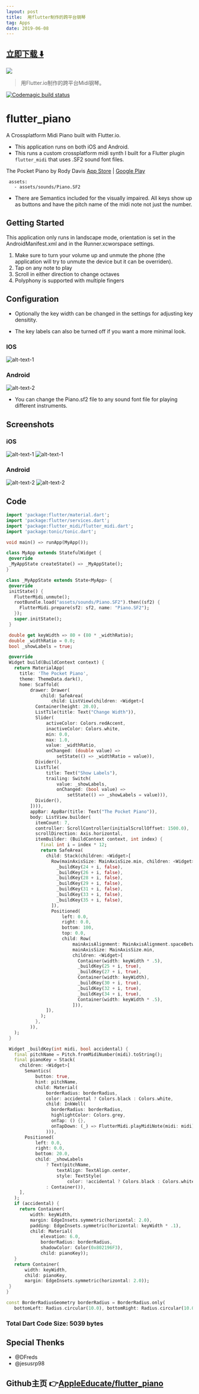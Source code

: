 ```yaml
---
layout: post
title:  用flutter制作的跨平台钢琴
tag: Apps
date: 2019-06-08
---
```


 


## [立即下载 ️⬇️ ](https://codeload.github.com/AppleEducate/flutter_piano/zip/master) 
<p-6> 

 
![](https://flutterawesome.com/content/images/2019/02/A-Crossplatform-Midi-Piano-built-with-Flutter.jpg)
 
>
> 用Flutter.io制作的跨平台Midi钢琴。
>

 
[![Codemagic build status](https://api.codemagic.io/apps/5cd0f574c95918000ce25e99/5cd0f574c95918000ce25e98/status_badge.svg)](https://codemagic.io/apps/5cd0f574c95918000ce25e99/5cd0f574c95918000ce25e98/latest_build)

# flutter_piano

A Crossplatform Midi Piano built with Flutter.io.

* This application runs on both iOS and Android. 
* This runs a custom crossplatform midi synth I built for a Flutter plugin `flutter_midi` that uses .SF2 sound font files. 

The Pocket Piano by Rody Davis
[App Store](https://itunes.apple.com/us/app/the-pocket-piano/id1453992672?mt=8)
 | [Google Play](https://play.google.com/store/apps/details?id=com.appleeducate.flutter_piano)

```
 assets:
   - assets/sounds/Piano.SF2

```
* There are Semantics included for the visually impaired. All keys show up as buttons and have the pitch name of the midi note not just the number.

## Getting Started

This application only runs in landscape mode, orientation is set in the AndroidManifest.xml and in the Runner.xcworspace settings.

1. Make sure to turn your volume up and unmute the phone (the application will try to unmute the device but it can be overriden).
2. Tap on any note to play
3. Scroll in either direction to change octaves
4. Polyphony is supported with multiple fingers

## Configuration

* Optionally the key width can be changed in the settings for adjusting key densitity.

* The key labels can also be turned off if you want a more minimal look.

### IOS

![alt-text-1](https://github.com/AppleEducate/flutter_piano/blob/master/screenshots/ios_2.PNG)

### Android

![alt-text-2](https://github.com/AppleEducate/flutter_piano/blob/master/screenshots/android_1.jpg)

* You can change the Piano.sf2 file to any sound font file for playing different instruments. 

## Screenshots

### iOS

![alt-text-1](https://github.com/AppleEducate/flutter_piano/blob/master/screenshots/ios_1.PNG)
![alt-text-1](https://github.com/AppleEducate/flutter_piano/blob/master/screenshots/ios_3.PNG)

### Android

![alt-text-2](https://github.com/AppleEducate/flutter_piano/blob/master/screenshots/android_3.jpg)
![alt-text-2](https://github.com/AppleEducate/flutter_piano/blob/master/screenshots/android_2.jpg)


## Code

 ``` dart
 import 'package:flutter/material.dart';
import 'package:flutter/services.dart';
import 'package:flutter_midi/flutter_midi.dart';
import 'package:tonic/tonic.dart';

void main() => runApp(MyApp());

class MyApp extends StatefulWidget {
  @override
  _MyAppState createState() => _MyAppState();
}

class _MyAppState extends State<MyApp> {
  @override
  initState() {
    FlutterMidi.unmute();
    rootBundle.load("assets/sounds/Piano.SF2").then((sf2) {
      FlutterMidi.prepare(sf2: sf2, name: "Piano.SF2");
    });
    super.initState();
  }

  double get keyWidth => 80 + (80 * _widthRatio);
  double _widthRatio = 0.0;
  bool _showLabels = true;

  @override
  Widget build(BuildContext context) {
    return MaterialApp(
      title: 'The Pocket Piano',
      theme: ThemeData.dark(),
      home: Scaffold(
          drawer: Drawer(
              child: SafeArea(
                  child: ListView(children: <Widget>[
            Container(height: 20.0),
            ListTile(title: Text("Change Width")),
            Slider(
                activeColor: Colors.redAccent,
                inactiveColor: Colors.white,
                min: 0.0,
                max: 1.0,
                value: _widthRatio,
                onChanged: (double value) =>
                    setState(() => _widthRatio = value)),
            Divider(),
            ListTile(
                title: Text("Show Labels"),
                trailing: Switch(
                    value: _showLabels,
                    onChanged: (bool value) =>
                        setState(() => _showLabels = value))),
            Divider(),
          ]))),
          appBar: AppBar(title: Text("The Pocket Piano")),
          body: ListView.builder(
            itemCount: 7,
            controller: ScrollController(initialScrollOffset: 1500.0),
            scrollDirection: Axis.horizontal,
            itemBuilder: (BuildContext context, int index) {
              final int i = index * 12;
              return SafeArea(
                child: Stack(children: <Widget>[
                  Row(mainAxisSize: MainAxisSize.min, children: <Widget>[
                    _buildKey(24 + i, false),
                    _buildKey(26 + i, false),
                    _buildKey(28 + i, false),
                    _buildKey(29 + i, false),
                    _buildKey(31 + i, false),
                    _buildKey(33 + i, false),
                    _buildKey(35 + i, false),
                  ]),
                  Positioned(
                      left: 0.0,
                      right: 0.0,
                      bottom: 100,
                      top: 0.0,
                      child: Row(
                          mainAxisAlignment: MainAxisAlignment.spaceBetween,
                          mainAxisSize: MainAxisSize.min,
                          children: <Widget>[
                            Container(width: keyWidth * .5),
                            _buildKey(25 + i, true),
                            _buildKey(27 + i, true),
                            Container(width: keyWidth),
                            _buildKey(30 + i, true),
                            _buildKey(32 + i, true),
                            _buildKey(34 + i, true),
                            Container(width: keyWidth * .5),
                          ])),
                ]),
              );
            },
          )),
    );
  }

  Widget _buildKey(int midi, bool accidental) {
    final pitchName = Pitch.fromMidiNumber(midi).toString();
    final pianoKey = Stack(
      children: <Widget>[
        Semantics(
            button: true,
            hint: pitchName,
            child: Material(
                borderRadius: borderRadius,
                color: accidental ? Colors.black : Colors.white,
                child: InkWell(
                  borderRadius: borderRadius,
                  highlightColor: Colors.grey,
                  onTap: () {},
                  onTapDown: (_) => FlutterMidi.playMidiNote(midi: midi),
                ))),
        Positioned(
            left: 0.0,
            right: 0.0,
            bottom: 20.0,
            child: _showLabels
                ? Text(pitchName,
                    textAlign: TextAlign.center,
                    style: TextStyle(
                        color: !accidental ? Colors.black : Colors.white))
                : Container()),
      ],
    );
    if (accidental) {
      return Container(
          width: keyWidth,
          margin: EdgeInsets.symmetric(horizontal: 2.0),
          padding: EdgeInsets.symmetric(horizontal: keyWidth * .1),
          child: Material(
              elevation: 6.0,
              borderRadius: borderRadius,
              shadowColor: Color(0x802196F3),
              child: pianoKey));
    }
    return Container(
        width: keyWidth,
        child: pianoKey,
        margin: EdgeInsets.symmetric(horizontal: 2.0));
  }
}

const BorderRadiusGeometry borderRadius = BorderRadius.only(
    bottomLeft: Radius.circular(10.0), bottomRight: Radius.circular(10.0));

 ```
 ### Total Dart Code Size: 5039 bytes
 
 ## Special Thenks
 - @DFreds
 - @jesusrp98

## Github主页 👉[AppleEducate/flutter_piano](http://github.com/AppleEducate/flutter_piano)